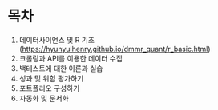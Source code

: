 
<!-- README.md is generated from README.Rmd. Please edit that file -->

# 목차

1.  데이터사이언스 및 R 기초
    (<https://hyunyulhenry.github.io/dmmr_quant/r_basic.html>)
2.  크롤링과 API를 이용한 데이터 수집
3.  백테스트에 대한 이론과 실습
4.  성과 및 위험 평가하기
5.  포트폴리오 구성하기
6.  자동화 및 문서화
